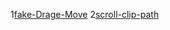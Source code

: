 1[fake-Drage-Move](https://drag-and-move.netlify.app/)
2[scroll-clip-path](https://scroll-clip-path.netlify.app/)
